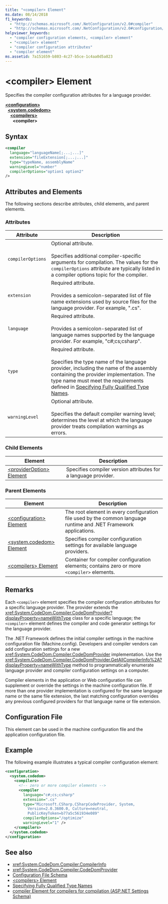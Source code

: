 ```yaml
---
title: "<compiler> Element"
ms.date: 08/14/2018
f1_keywords:
  - "http://schemas.microsoft.com/.NetConfiguration/v2.0#compiler"
  - "http://schemas.microsoft.com/.NetConfiguration/v2.0#configuration/system.codedom/compilers/compiler"
helpviewer_keywords:
  - "compiler configuration elements, <compiler> element"
  - "<compiler> element"
  - "compiler configuration attributes"
  - "compiler element"
ms.assetid: 7a151659-b803-4c27-b5ce-1c4aa0d5a823
---
```

# \<compiler> Element

Specifies the compiler configuration attributes for a language provider.

[**\<configuration>**](../configuration-element.md)  
&nbsp;&nbsp;[**\<system.codedom>**](system-codedom-element.md)  
&nbsp;&nbsp;&nbsp;&nbsp;[**\<compilers>**](compilers-element.md)  
&nbsp;&nbsp;&nbsp;&nbsp;&nbsp;&nbsp;**\<compiler>**  

## Syntax

```xml
<compiler
  language="languageName[;...;...]"
  extension="fileExtension[;...;...]"
  type="typeName, assemblyName"
  warningLevel="number"
  compilerOptions="option1 option2"
/>
```

## Attributes and Elements

The following sections describe attributes, child elements, and parent elements.

### Attributes

|Attribute|Description|
|---------------|-----------------|
|`compilerOptions`|Optional attribute.<br /><br /> Specifies additional compiler-specific arguments for compilation. The values for the `compilerOptions` attribute are typically listed in a compiler options topic for the compiler.|
|`extension`|Required attribute.<br /><br /> Provides a semicolon-separated list of file name extensions used by source files for the language provider. For example, ".cs".|
|`language`|Required attribute.<br /><br /> Provides a semicolon-separated list of language names supported by the language provider. For example, "c#;cs;csharp".|
|`type`|Required attribute.<br /><br /> Specifies the type name of the language provider, including the name of the assembly containing the provider implementation. The type name must meet the requirements defined in [Specifying Fully Qualified Type Names](../../../reflection-and-codedom/specifying-fully-qualified-type-names.md).|
|`warningLevel`|Optional attribute.<br /><br /> Specifies the default compiler warning level; determines the level at which the language provider treats compilation warnings as errors.|

### Child Elements

|Element|Description|
|-------------|-----------------|
|[\<providerOption> Element](provideroption-element.md)|Specifies compiler version attributes for a language provider.|

### Parent Elements

|Element|Description|
|-------------|-----------------|
|[\<configuration> Element](../configuration-element.md)|The root element in every configuration file used by the common language runtime and .NET Framework applications.|
|[\<system.codedom> Element](system-codedom-element.md)|Specifies compiler configuration settings for available language providers.|
|[\<compilers> Element](compilers-element.md)|Container for compiler configuration elements; contains zero or more `<compiler>` elements.|

## Remarks

Each `<compiler>` element specifies the compiler configuration attributes for a specific language provider. The provider extends the <xref:System.CodeDom.Compiler.CodeDomProvider?displayProperty=nameWithType> class for a specific language; the `<compiler>` element defines the compiler and code generator settings for the language provider.

The .NET Framework defines the initial compiler settings in the machine configuration file (Machine.config). Developers and compiler vendors can add configuration settings for a new <xref:System.CodeDom.Compiler.CodeDomProvider> implementation. Use the <xref:System.CodeDom.Compiler.CodeDomProvider.GetAllCompilerInfo%2A?displayProperty=nameWithType> method to programmatically enumerate language provider and compiler configuration settings on a computer.

Compiler elements in the application or Web configuration file can supplement or override the settings in the machine configuration file. If more than one provider implementation is configured for the same language name or the same file extension, the last matching configuration overrides any previous configured providers for that language name or file extension.

## Configuration File

This element can be used in the machine configuration file and the application configuration file.

## Example

The following example illustrates a typical compiler configuration element:

```xml
<configuration>
  <system.codedom>
    <compilers>
      <!-- zero or more compiler elements -->
      <compiler
        language="c#;cs;csharp"
        extension=".cs"
        type="Microsoft.CSharp.CSharpCodeProvider, System,
          Version=2.0.3600.0, Culture=neutral,
          PublicKeyToken=b77a5c561934e089"
        compilerOptions="/optimize"
        warningLevel="1" />
    </compilers>
  </system.codedom>
</configuration>
```

## See also

- <xref:System.CodeDom.Compiler.CompilerInfo>
- <xref:System.CodeDom.Compiler.CodeDomProvider>
- [Configuration File Schema](../index.md)
- [\<compilers> Element](compilers-element.md)
- [Specifying Fully Qualified Type Names](../../../reflection-and-codedom/specifying-fully-qualified-type-names.md)
- [compiler Element for compilers for compilation (ASP.NET Settings Schema)](https://docs.microsoft.com/previous-versions/dotnet/netframework-4.0/a15ebt6c(v=vs.100))
